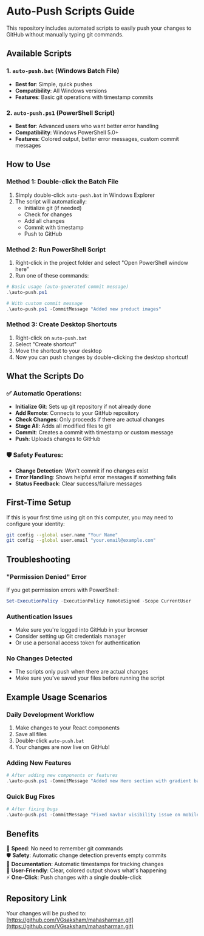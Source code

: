 # Auto-Push Scripts Guide

This repository includes automated scripts to easily push your changes to GitHub without manually typing git commands.

## Available Scripts

### 1. `auto-push.bat` (Windows Batch File)
- **Best for**: Simple, quick pushes
- **Compatibility**: All Windows versions
- **Features**: Basic git operations with timestamp commits

### 2. `auto-push.ps1` (PowerShell Script)  
- **Best for**: Advanced users who want better error handling
- **Compatibility**: Windows PowerShell 5.0+
- **Features**: Colored output, better error messages, custom commit messages

## How to Use

### Method 1: Double-click the Batch File
1. Simply double-click `auto-push.bat` in Windows Explorer
2. The script will automatically:
   - Initialize git (if needed)
   - Check for changes
   - Add all changes
   - Commit with timestamp
   - Push to GitHub

### Method 2: Run PowerShell Script
1. Right-click in the project folder and select "Open PowerShell window here"
2. Run one of these commands:

```powershell
# Basic usage (auto-generated commit message)
.\auto-push.ps1

# With custom commit message
.\auto-push.ps1 -CommitMessage "Added new product images"
```

### Method 3: Create Desktop Shortcuts
1. Right-click on `auto-push.bat`
2. Select "Create shortcut"
3. Move the shortcut to your desktop
4. Now you can push changes by double-clicking the desktop shortcut!

## What the Scripts Do

### ✅ Automatic Operations:
- **Initialize Git**: Sets up git repository if not already done
- **Add Remote**: Connects to your GitHub repository
- **Check Changes**: Only proceeds if there are actual changes
- **Stage All**: Adds all modified files to git
- **Commit**: Creates a commit with timestamp or custom message
- **Push**: Uploads changes to GitHub

### 🛡️ Safety Features:
- **Change Detection**: Won't commit if no changes exist
- **Error Handling**: Shows helpful error messages if something fails
- **Status Feedback**: Clear success/failure messages

## First-Time Setup

If this is your first time using git on this computer, you may need to configure your identity:

```bash
git config --global user.name "Your Name"
git config --global user.email "your.email@example.com"
```

## Troubleshooting

### "Permission Denied" Error
If you get permission errors with PowerShell:
```powershell
Set-ExecutionPolicy -ExecutionPolicy RemoteSigned -Scope CurrentUser
```

### Authentication Issues
- Make sure you're logged into GitHub in your browser
- Consider setting up Git credentials manager
- Or use a personal access token for authentication

### No Changes Detected
- The scripts only push when there are actual changes
- Make sure you've saved your files before running the script

## Example Usage Scenarios

### Daily Development Workflow
1. Make changes to your React components
2. Save all files
3. Double-click `auto-push.bat`
4. Your changes are now live on GitHub!

### Adding New Features
```powershell
# After adding new components or features
.\auto-push.ps1 -CommitMessage "Added new Hero section with gradient background"
```

### Quick Bug Fixes
```powershell
# After fixing bugs
.\auto-push.ps1 -CommitMessage "Fixed navbar visibility issue on mobile"
```

## Benefits

🚀 **Speed**: No need to remember git commands  
🛡️ **Safety**: Automatic change detection prevents empty commits  
📝 **Documentation**: Automatic timestamps for tracking changes  
🎨 **User-Friendly**: Clear, colored output shows what's happening  
⚡ **One-Click**: Push changes with a single double-click  

## Repository Link
Your changes will be pushed to: [https://github.com/VGsaksham/mahasharman.git](https://github.com/VGsaksham/mahasharman.git) 